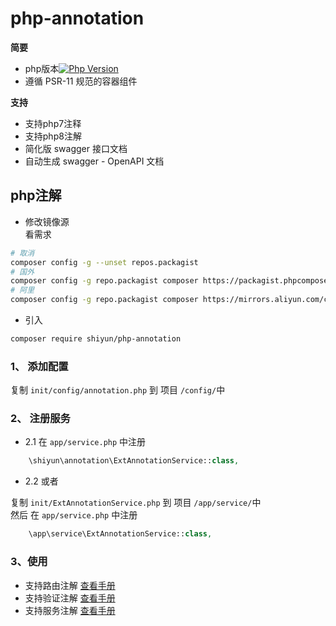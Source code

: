 # php-annotation

**简要**

- php版本[![Php Version](https://img.shields.io/badge/php-%3E=7.4-brightgreen.svg)](https://secure.php.net/)
- 遵循 PSR-11 规范的容器组件

**支持**

- 支持php7注释
- 支持php8注解
- 简化版 swagger 接口文档
- 自动生成 swagger - OpenAPI 文档


## php注解

- 修改镜像源  
看需求

```sh
# 取消
composer config -g --unset repos.packagist
# 国外
composer config -g repo.packagist composer https://packagist.phpcomposer.com
# 阿里
composer config -g repo.packagist composer https://mirrors.aliyun.com/composer/
```

- 引入

```sh
composer require shiyun/php-annotation
```

 
### 1、 添加配置

复制 ` init/config/annotation.php ` 到 项目 `/config/`中

### 2、 注册服务

- 2.1 在 `app/service.php` 中注册 
```php
    \shiyun\annotation\ExtAnnotationService::class,
```


- 2.2 或者 

复制 ` init/ExtAnnotationService.php ` 到 项目 `/app/service/`中  
然后 在 `app/service.php` 中注册 

```php
    \app\service\ExtAnnotationService::class,
```

### 3、使用


- 支持路由注解 [查看手册](./docs/路由注解.md)
- 支持验证注解 [查看手册](./docs/验证注解.md)
- 支持服务注解 [查看手册](./docs/服务注解.md)



